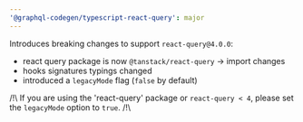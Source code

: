 ```yaml
---
'@graphql-codegen/typescript-react-query': major
---
```


Introduces breaking changes to support `react-query@4.0.0`:
- react query package is now `@tanstack/react-query` -> import changes
- hooks signatures typings changed
- introduced a `legacyMode` flag (`false` by default)

/!\ If you are using the 'react-query' package or `react-query < 4`, please set the `legacyMode` option to `true`. /!\
